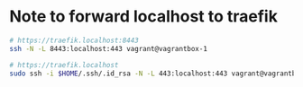 # Note to forward localhost to traefik


```bash
# https://traefik.localhost:8443
ssh -N -L 8443:localhost:443 vagrant@vagrantbox-1
```


```bash
# https://traefik.localhost
sudo ssh -i $HOME/.ssh/.id_rsa -N -L 443:localhost:443 vagrant@vagrantbox-1
```
